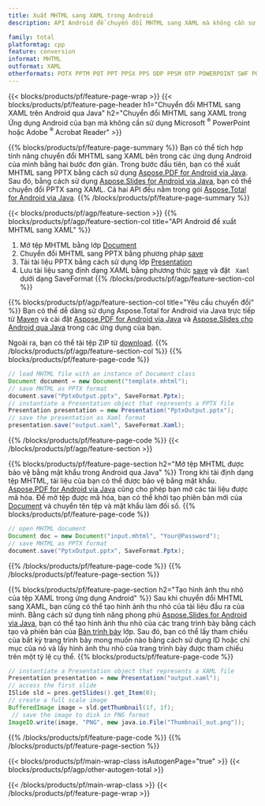 ```yaml
---
title: Xuất MHTML sang XAML trong Android
description: API Android để chuyển đổi MHTML sang XAML mà không cần sử dụng Microsoft Word

family: total
platformtag: cpp
feature: conversion
informat: MHTML
outformat: XAML
otherformats: POTX PPTM POT PPT PPSX PPS ODP PPSM OTP POWERPOINT SWF POTM
---
```

{{< blocks/products/pf/feature-page-wrap >}}
{{< blocks/products/pf/feature-page-header h1="Chuyển đổi MHTML sang XAML trên Android qua Java" h2="Chuyển đổi MHTML sang XAML trong Ứng dụng Android của bạn mà không cần sử dụng Microsoft <sup>&reg;</sup> PowerPoint hoặc Adobe <sup>&reg;</sup> Acrobat Reader" >}}

{{% blocks/products/pf/feature-page-summary %}}
Bạn có thể tích hợp tính năng chuyển đổi MHTML sang XAML bên trong các ứng dụng Android của mình bằng hai bước đơn giản. Trong bước đầu tiên, bạn có thể xuất MHTML sang PPTX bằng cách sử dụng [Aspose.PDF for Android via Java](https://products.aspose.com/pdf/android-java/). Sau đó, bằng cách sử dụng [Aspose.Slides for Android via Java](https://products.aspose.com/slides/android-java/), bạn có thể chuyển đổi PPTX sang XAML. Cả hai API đều nằm trong gói [Aspose.Total for Android via Java](https://products.aspose.com/total/android-java/). 
{{% /blocks/products/pf/feature-page-summary  %}}

{{< blocks/products/pf/agp/feature-section >}}
{{% blocks/products/pf/agp/feature-section-col title="API Android để xuất MHTML sang XAML" %}}
1. Mở tệp MHTML bằng lớp [Document](https://reference.aspose.com/pdf/java/com.aspose.pdf/Document)
2. Chuyển đổi MHTML sang PPTX bằng phương pháp [save](https://reference.aspose.com/pdf/java/com.aspose.pdf/Document#save-java.lang.String-int-)
3. Tải tài liệu PPTX bằng cách sử dụng lớp [Presentation](https://reference.aspose.com/slides/java/com.aspose.slides/Presentation)
4. Lưu tài liệu sang định dạng XAML bằng phương thức [save](https://reference.aspose.com/slides/java/com.aspose.slides/Presentation#save-java.lang.String-int-) và đặt ` Xaml` dưới dạng SaveFormat
{{% /blocks/products/pf/agp/feature-section-col %}}

{{% blocks/products/pf/agp/feature-section-col title="Yêu cầu chuyển đổi" %}}
Bạn có thể dễ dàng sử dụng Aspose.Total for Android via Java trực tiếp từ [Maven](https://releases.aspose.com/total/java/) và cài đặt [Aspose.PDF for Android via Java](https://docs.aspose.com/pdf/androidjava/installation/) và [Aspose.Slides cho Android qua Java](https://docs.aspose.com/slides/androidjava/install-aspose-slides-for-android-via-java/) trong các ứng dụng của bạn.

Ngoài ra, bạn có thể tải tệp ZIP từ [download](https://releases.aspose.com/total/androidjava).
{{% /blocks/products/pf/agp/feature-section-col %}}
{{% blocks/products/pf/feature-page-code %}}

```java
// load MHTML file with an instance of Document class
Document document = new Document("template.mhtml");
// save MHTML as PPTX format 
document.save("PptxOutput.pptx", SaveFormat.Pptx); 
// instantiate a Presentation object that represents a PPTX file
Presentation presentation = new Presentation("PptxOutput.pptx");
// save the presentation as Xaml format
presentation.save("output.xaml", SaveFormat.Xaml);   
```


{{% /blocks/products/pf/feature-page-code %}}
{{< /blocks/products/pf/agp/feature-section >}}

{{% blocks/products/pf/feature-page-section  h2="Mở tệp MHTML được bảo vệ bằng mật khẩu trong Android qua Java" %}}
Trong khi tải định dạng tệp MHTML, tài liệu của bạn có thể được bảo vệ bằng mật khẩu. [Aspose.PDF for Android via Java](https://products.aspose.com/pdf/android-java/) cũng cho phép bạn mở các tài liệu được mã hóa. Để mở tệp được mã hóa, bạn có thể khởi tạo phiên bản mới của [Document](https://reference.aspose.com/pdf/java/com.aspose.pdf/Document#Document-java.lang.String-java.lang.String-) và chuyển tên tệp và mật khẩu làm đối số.
{{% blocks/products/pf/feature-page-code %}}

```java
// open MHTML document
Document doc = new Document("input.mhtml", "Your@Password");
// save MHTML as PPTX format 
document.save("PptxOutput.pptx", SaveFormat.Pptx); 

```

{{% /blocks/products/pf/feature-page-code  %}}
{{% /blocks/products/pf/feature-page-section %}}

{{% blocks/products/pf/feature-page-section  h2="Tạo hình ảnh thu nhỏ của tệp XAML trong ứng dụng Android" %}}
Sau khi chuyển đổi MHTML sang XAML, bạn cũng có thể tạo hình ảnh thu nhỏ của tài liệu đầu ra của mình. Bằng cách sử dụng tính năng phong phú [Aspose.Slides for Android via Java](https://products.aspose.com/slides/android-java/), bạn có thể tạo hình ảnh thu nhỏ của các trang trình bày bằng cách tạo và phiên bản của [Bản trình bày](https://reference.aspose.com/slides/java/com.aspose.slides/Presentation) lớp. Sau đó, bạn có thể lấy tham chiếu của bất kỳ trang trình bày mong muốn nào bằng cách sử dụng ID hoặc chỉ mục của nó và lấy hình ảnh thu nhỏ của trang trình bày được tham chiếu trên một tỷ lệ cụ thể.
{{% blocks/products/pf/feature-page-code %}}

```java
// instantiate a Presentation object that represents a XAML file
Presentation presentation = new Presentation("output.xaml");
// access the first slide
ISlide sld = pres.getSlides().get_Item(0);
// create a full scale image
BufferedImage image = sld.getThumbnail(1f, 1f);
 // save the image to disk in PNG format
ImageIO.write(image, "PNG", new java.io.File("Thumbnail_out.png"));
```

{{% /blocks/products/pf/feature-page-code  %}}
{{% /blocks/products/pf/feature-page-section %}}

{{< blocks/products/pf/main-wrap-class isAutogenPage="true" >}}
{{< blocks/products/pf/agp/other-autogen-total >}}

{{< /blocks/products/pf/main-wrap-class >}}
{{< /blocks/products/pf/feature-page-wrap >}}